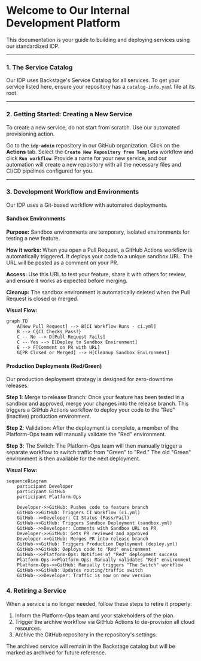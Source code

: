# Welcome to Our Internal Development Platform

This documentation is your guide to building and deploying services using our standardized IDP.

---

### 1. The Service Catalog

Our IDP uses Backstage's Service Catalog for all services. To get your service listed here, ensure your repository has a `catalog-info.yaml` file at its root.

---

### 2. Getting Started: Creating a New Service

To create a new service, do not start from scratch. Use our automated provisioning action.

Go to the **`idp-admin`** repository in our GitHub organization.
Click on the **Actions** tab.
Select the **`Create New Repository from Template`** workflow and click **`Run workflow`**.
Provide a name for your new service, and our automation will create a new repository with all the necessary files and CI/CD pipelines configured for you.

---

### 3. Development Workflow and Environments

Our IDP uses a Git-based workflow with automated deployments.

#### **Sandbox Environments**

**Purpose:** Sandbox environments are temporary, isolated environments for testing a new feature.

**How it works:** When you open a Pull Request, a GitHub Actions workflow is automatically triggered. It deploys your code to a unique sandbox URL. The URL will be posted as a comment on your PR.

**Access:** Use this URL to test your feature, share it with others for review, and ensure it works as expected before merging.

**Cleanup:** The sandbox environment is automatically deleted when the Pull Request is closed or merged.

**Visual Flow:**
```mermaid
graph TD
    A[New Pull Request] --> B[CI Workflow Runs - ci.yml]
    B --> C{CI Checks Pass?}
    C -- No --> D[Pull Request Fails]
    C -- Yes --> E[Deploy to Sandbox Environment]
    E --> F[Comment on PR with URL]
    G[PR Closed or Merged] --> H[Cleanup Sandbox Environment]
```
#### **Production Deployments (Red/Green)**
Our production deployment strategy is designed for zero-downtime releases.

**Step 1**: Merge to release Branch: Once your feature has been tested in a sandbox and approved, merge your changes into the release branch. This triggers a GitHub Actions workflow to deploy your code to the "Red" (inactive) production environment.

**Step 2**: Validation: After the deployment is complete, a member of the Platform-Ops team will manually validate the "Red" environment.

**Step 3**: The Switch: The Platform-Ops team will then manually trigger a separate workflow to switch traffic from "Green" to "Red." The old "Green" environment is then available for the next deployment.

**Visual Flow:**
```mermaid
sequenceDiagram
    participant Developer
    participant GitHub
    participant Platform-Ops
    
    Developer->>GitHub: Pushes code to feature branch
    GitHub->>GitHub: Triggers CI Workflow (ci.yml)
    GitHub-->>Developer: CI Status (Pass/Fail)
    GitHub->>GitHub: Triggers Sandbox Deployment (sandbox.yml)
    GitHub-->>Developer: Comments with Sandbox URL on PR
    Developer->>GitHub: Gets PR reviewed and approved
    Developer->>GitHub: Merges PR into release branch
    GitHub->>GitHub: Triggers Production Deployment (deploy.yml)
    GitHub->>GitHub: Deploys code to "Red" environment
    GitHub-->>Platform-Ops: Notifies of "Red" deployment success
    Platform-Ops->>Platform-Ops: Manually validates "Red" environment
    Platform-Ops->>GitHub: Manually triggers "The Switch" workflow
    GitHub->>GitHub: Updates routing/traffic switch
    GitHub-->>Developer: Traffic is now on new version
```
### 4. Retiring a Service
When a service is no longer needed, follow these steps to retire it properly:

1. Inform the Platform-Ops team and your stakeholders of the plan.
2. Trigger the archive workflow via GitHub Actions to de-provision all cloud resources.
3. Archive the GitHub repository in the repository's settings.

The archived service will remain in the Backstage catalog but will be marked as archived for future reference.

